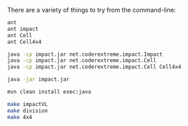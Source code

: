 There are a variety of things to try from the command-line:
```bash
ant
ant impact
ant Cell
ant Cell4x4

java -cp impact.jar net.coderextreme.impact.Impact
java -cp impact.jar net.coderextreme.impact.Cell
java -cp impact.jar net.coderextreme.impact.Cell Cell4x4

java -jar impact.jar

mvn clean install exec:java

make impactVL
make division
make 4x4
```

